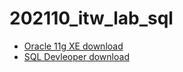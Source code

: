 # 202110_itw_lab_sql

* [Oracle 11g XE download](https://www.oracle.com/database/technologies/xe-prior-release-downloads.html)
* [SQL Devleoper download](https://www.oracle.com/tools/downloads/sqldev-downloads.html)
